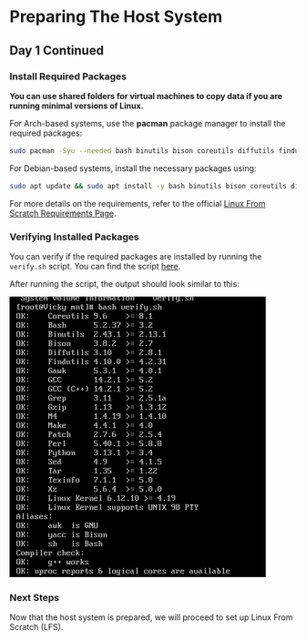 # Preparing The Host System

## Day 1 Continued

### Install Required Packages

**You can use shared folders for virtual machines to copy data if you are running minimal versions of Linux.**

For Arch-based systems, use the **pacman** package manager to install the required packages:

```bash
sudo pacman -Syu --needed bash binutils bison coreutils diffutils findutils gawk gcc grep gzip linux-headers m4 make patch perl python sed tar texinfo xz
```

For Debian-based systems, install the necessary packages using:

```bash
sudo apt update && sudo apt install -y bash binutils bison coreutils diffutils findutils gawk gcc g++ grep gzip linux-headers-$(uname -r) m4 make patch perl python3 sed tar texinfo xz-utils
```

For more details on the requirements, refer to the official [Linux From Scratch Requirements Page](https://www.linuxfromscratch.org/lfs/view/stable/chapter02/hostreqs.html).

### Verifying Installed Packages

You can verify if the required packages are installed by running the `verify.sh` script. You can find the script [here](https://www.linuxfromscratch.org/lfs/view/stable/chapter02/hostreqs.html).

After running the script, the output should look similar to this:

![Verification Screenshot](screenshots/verify.png)

### Next Steps

Now that the host system is prepared, we will proceed to set up Linux From Scratch (LFS).

